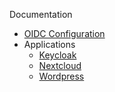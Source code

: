 
Documentation
- [OIDC Configuration](oidc)
- Applications
  - [Keycloak](app-keycloak)
  - [Nextcloud](app-nextcloud)
  - [Wordpress](app-wordpress)
